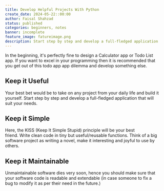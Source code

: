 ```yaml
---
title: Develop Helpful Projects With Python
create_date: 2024-05-22::00:00
author: Faisal Shahzad
status: published
categories: beginners, notes
banner: incomplete
feature_image: fatureimage.png
description: Start step by step and develop a full-fledged application that will suit your needs.
---
```


In the beginning, it's perfectly fine to design a Calculator app or Todo List app. If you want to excel in your programming then it is recommended that you get out of this todo app app dilemma and develop something else. 

## Keep it Useful
Your best bet would be to take on any project from your daily life and build it yourself. Start step by step and develop a full-fledged application that will suit your needs.

## Keep it Simple
Here, the KISS (Keep It Simple Stupid) principle will be your best friend. Write clean code in tiny but useful/reusable functions. Think of a big software project as writing a novel, make it interesting and joyful to use by others. 

## Keep it Maintainable
Unmaintainable software dies very soon, hence you should make sure that your software code is readable and extendable (in case someone to fix a bug to modify it as per their need in the future.)


